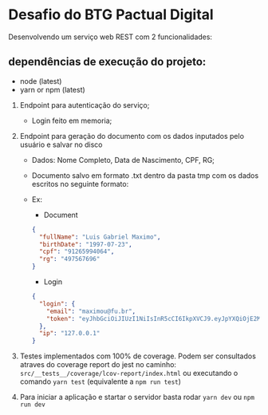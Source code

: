 # Desafio do BTG Pactual Digital

Desenvolvendo um serviço web REST com 2 funcionalidades:

## dependências de execução do projeto:

- node (latest)
- yarn or npm (latest)

1. Endpoint para autenticação do serviço;
   - Login feito em memoria;
2. Endpoint para geração do documento com os dados inputados pelo usuário e salvar no disco

   - Dados: Nome Completo, Data de Nascimento, CPF, RG;
   - Documento salvo em formato .txt dentro da pasta tmp com os dados escritos no seguinte formato:
   - Ex:

     - Document

     ```json
     {
       "fullName": "Luis Gabriel Maximo",
       "birthDate": "1997-07-23",
       "cpf": "91265994064",
       "rg": "497567696"
     }
     ```

     - Login

     ```json
     {
       "login": {
         "email": "maximou@fu.br",
         "token": "eyJhbGciOiJIUzI1NiIsInR5cCI6IkpXVCJ9.eyJpYXQiOjE2MDMwODAwMDQsImV4cCI6MTYwMzY4NDgwNCwic3ViIjoibWF4aW1vdUBmdS5iciJ9.    R46HW4BBM3u_t6xTHYG7NjHEmjZjbwnvlIF9pz8MQ7U"
       },
       "ip": "127.0.0.1"
     }
     ```

3. Testes implementados com 100% de coverage.
   Podem ser consultados atraves do coverage report do jest no caminho: `src/__tests__/coverage/lcov-report/index.html`
   ou executando o comando `yarn test` (equivalente a `npm run test`)

4. Para iniciar a aplicação e startar o servidor basta rodar `yarn dev` ou `npm run dev`
